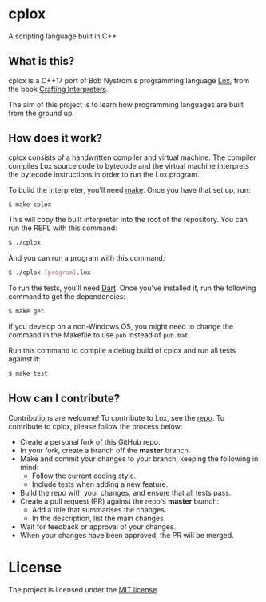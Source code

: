 # cplox

A scripting language built in C++

## What is this?

cplox is a C++17 port of Bob Nystrom's programming language [Lox](https://github.com/munificent/craftinginterpreters), from the book [Crafting Interpreters](http://craftinginterpreters.com/).

The aim of this project is to learn how programming languages are built from the ground up.

## How does it work?

cplox consists of a handwritten compiler and virtual machine. The compiler compiles Lox source code to bytecode and the virtual machine interprets the bytecode instructions in order to run the Lox program.

To build the interpreter, you'll need [make](https://www.gnu.org/software/make/). Once you have that set up, run:

```sh
$ make cplox
```

This will copy the built interpreter into the root of the repository. You can run the REPL with this command:

```sh
$ ./cplox
```

And you can run a program with this command:

```sh
$ ./cplox [program].lox
```

To run the tests, you'll need [Dart](https://dart.dev/get-dart). Once you've installed it, run the following command to get the dependencies:

```sh
$ make get
```

If you develop on a non-Windows OS, you might need to change the command in the Makefile to use `pub` instead of `pub.bat`.

Run this command to compile a debug build of cplox and run all tests against it:

```sh
$ make test
```

## How can I contribute?

Contributions are welcome! To contribute to Lox, see the [repo](https://github.com/munificent/craftinginterpreters). To contribute to cplox, please follow the process below:

* Create a personal fork of this GitHub repo.
* In your fork, create a branch off the **master** branch.
* Make and commit your changes to your branch, keeping the following in mind:
    * Follow the current coding style.
    * Include tests when adding a new feature.
* Build the repo with your changes, and ensure that all tests pass.
* Create a pull request (PR) against the repo's **master** branch:
    * Add a title that summarises the changes.
    * In the description, list the main changes.
* Wait for feedback or approval of your changes.
* When your changes have been approved, the PR will be merged.

# License

The project is licensed under the [MIT license](LICENSE.txt).